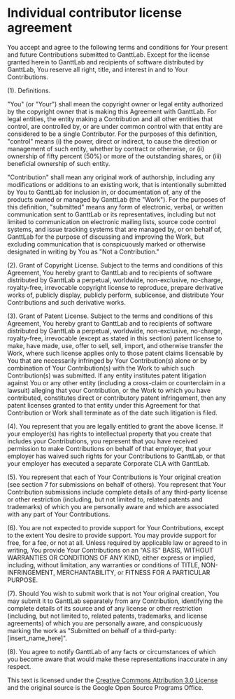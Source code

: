 # Individual contributor license agreement

You accept and agree to the following terms and conditions for Your present and future Contributions submitted to GanttLab. Except for the license granted herein to GanttLab and recipients of software distributed by GanttLab, You reserve all right, title, and interest in and to Your Contributions.

(1). Definitions.

"You" (or "Your") shall mean the copyright owner or legal entity authorized by the copyright owner that is making this Agreement with GanttLab. For legal entities, the entity making a Contribution and all other entities that control, are controlled by, or are under common control with that entity are considered to be a single Contributor. For the purposes of this definition, "control" means (i) the power, direct or indirect, to cause the direction or management of such entity, whether by contract or otherwise, or (ii) ownership of fifty percent (50%) or more of the outstanding shares, or (iii) beneficial ownership of such entity.

"Contribution" shall mean any original work of authorship, including any modifications or additions to an existing work, that is intentionally submitted by You to GanttLab for inclusion in, or documentation of, any of the products owned or managed by GanttLab (the "Work"). For the purposes of this definition, "submitted" means any form of electronic, verbal, or written communication sent to GanttLab or its representatives, including but not limited to communication on electronic mailing lists, source code control systems, and issue tracking systems that are managed by, or on behalf of, GanttLab for the purpose of discussing and improving the Work, but excluding communication that is conspicuously marked or otherwise designated in writing by You as "Not a Contribution."

(2). Grant of Copyright License. Subject to the terms and conditions of this Agreement, You hereby grant to GanttLab and to recipients of software distributed by GanttLab a perpetual, worldwide, non-exclusive, no-charge, royalty-free, irrevocable copyright license to reproduce, prepare derivative works of, publicly display, publicly perform, sublicense, and distribute Your Contributions and such derivative works.

(3). Grant of Patent License. Subject to the terms and conditions of this Agreement, You hereby grant to GanttLab and to recipients of software distributed by GanttLab a perpetual, worldwide, non-exclusive, no-charge, royalty-free, irrevocable (except as stated in this section) patent license to make, have made, use, offer to sell, sell, import, and otherwise transfer the Work, where such license applies only to those patent claims licensable by You that are necessarily infringed by Your Contribution(s) alone or by combination of Your Contribution(s) with the Work to which such Contribution(s) was submitted. If any entity institutes patent litigation against You or any other entity (including a cross-claim or counterclaim in a lawsuit) alleging that your Contribution, or the Work to which you have contributed, constitutes direct or contributory patent infringement, then any patent licenses granted to that entity under this Agreement for that Contribution or Work shall terminate as of the date such litigation is filed.

(4). You represent that you are legally entitled to grant the above license. If your employer(s) has rights to intellectual property that you create that includes your Contributions, you represent that you have received permission to make Contributions on behalf of that employer, that your employer has waived such rights for your Contributions to GanttLab, or that your employer has executed a separate Corporate CLA with GanttLab.

(5). You represent that each of Your Contributions is Your original creation (see section 7 for submissions on behalf of others). You represent that Your Contribution submissions include complete details of any third-party license or other restriction (including, but not limited to, related patents and trademarks) of which you are personally aware and which are associated with any part of Your Contributions.

(6). You are not expected to provide support for Your Contributions, except to the extent You desire to provide support. You may provide support for free, for a fee, or not at all. Unless required by applicable law or agreed to in writing, You provide Your Contributions on an "AS IS" BASIS, WITHOUT WARRANTIES OR CONDITIONS OF ANY KIND, either express or implied, including, without limitation, any warranties or conditions of TITLE, NON- INFRINGEMENT, MERCHANTABILITY, or FITNESS FOR A PARTICULAR PURPOSE.

(7). Should You wish to submit work that is not Your original creation, You may submit it to GanttLab separately from any Contribution, identifying the complete details of its source and of any license or other restriction (including, but not limited to, related patents, trademarks, and license agreements) of which you are personally aware, and conspicuously marking the work as "Submitted on behalf of a third-party: [insert_name_here]".

(8). You agree to notify GanttLab of any facts or circumstances of which you become aware that would make these representations inaccurate in any respect.

This text is licensed under the [Creative Commons Attribution 3.0 License](https://creativecommons.org/licenses/by/3.0/) and the original source is the Google Open Source Programs Office.